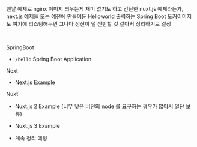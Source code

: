 맨날 예제로 nginx 이미지 띄우는게 재미 없기도 하고 간단한 nuxt.js 예제라든가, next.js 예제들 또는 예전에 만들어둔 Helloworld 출력하는 Spring Boot 도커이미지도 여기에 리스팅해두면 그나마 정신이 덜 산만할 것 같아서 정리하기로 결정<br>

<br>



SpringBoot

- `/hello` Spring Boot Application

Next

- Next.js Example 

Nuxt

- Nuxt.js 2 Example (너무 낮은 버전의 node 를 요구하는 경우가 많아서 일단 보류)
- Nuxt.js 3 Example



- 계속 정리 예정
